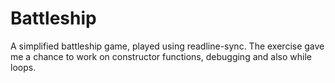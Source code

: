 Battleship
====================

A simplified battleship game, played using readline-sync. The exercise gave me a chance to work on constructor functions, debugging and also while loops. 